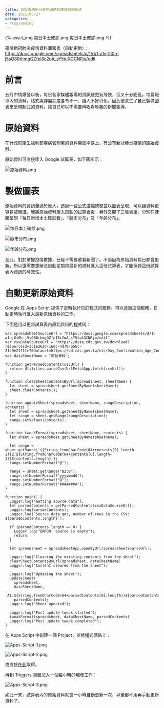 ```yaml
---
title: 自製臺灣新冠肺炎即時疫情資料圖報表
date: 2021-05-27
categories:
- Programming
---
```


{% asset_img 每日本土確診.png 每日本土確診.png %}

臺灣新冠肺炎疫情資料圖報表（自動更新）：https://docs.google.com/spreadsheets/u/1/d/1-a1njGi0h-j5sO80rhmgQZfpI8c2oA_sY5tuXGCNRjo/edit

# 前言

五月中情爆發以後，每日各家媒體報導的資訊雖更新飛快，但又十分紛亂。每篇報導內的資料，格式與詳盡程度各有不一，讓人不好消化。因此便蒙生了自己製做圖表來呈現制式的資料，讓自己可以不需要再收看吵雜的新聞報導。

# 原始資料

在行政院衛生福利部疾病管制署的資料開放平臺上，有公布新冠肺炎疫情的[原始資料](https://data.cdc.gov.tw/dataset/agsdctable-day-19cov)。

原始資料可直接匯入 Google 試算表，如下圖所示：
<!-- more -->
![原始資料.png](原始資料.png)

# 製做圖表

原始資料的資訊量過於龐大，透過一些公式濃縮統整並以圖表呈現，可以讓資料更容易被閱讀。我將原始資料匯入[自製的試算表](https://docs.google.com/spreadsheets/d/1-a1njGi0h-j5sO80rhmgQZfpI8c2oA_sY5tuXGCNRjo/edit?usp=sharing)後，另外又開了三張表單，分別在裡面呈現「每日新增本土確診數」、「縣市分布」及「年齡分布」。

![每日本土確診.png](每日本土確診.png)

![縣市分布.png](縣市分布.png)

![年齡分布.png](年齡分布.png)

至此，對於掌握疫情數據，已經不需要收看新聞了。不過因為原始資料每日都會更新，所以還需要想辦法自動定期將最新的資料匯入這份試算表，才能保持這份試算表內資訊的時效性。

# 自動更新原始資料

Google 在 Apps Script 提供了定時執行自訂程式的服務。可以透過這個服務，自動定時執行匯入最新原始資料的工作。

下面是用以更新試算表內原始資料的程式碼：

```
var spreadsheetSourceUrl = "https://docs.google.com/spreadsheets/d/1-a1njGi0h-j5sO80rhmgQZfpI8c2oA_sY5tuXGCNRjo/edit";
var csvDataSourceUrl = "https://data.cdc.gov.tw/download?resourceid=3c1e263d-16ec-4d70-b56c-21c9e2171fc7&dataurl=https://od.cdc.gov.tw/eic/Day_Confirmation_Age_County_Gender_19CoV.csv";
var dataSheetName = "原始資料";

function getParsedContents(csvUrl) {
  return Utilities.parseCsv(UrlFetchApp.fetch(csvUrl));
}

function clearSheetContentsByUrl(spreadsheet, sheetName) {
  let sheet = spreadsheet.getSheetByName(sheetName);
  sheet.clearContents();
}

function updateSheet(spreadsheet, sheetName, rangeDescription, contents) {
  let sheet = spreadsheet.getSheetByName(sheetName);
  let range = sheet.getRange(rangeDescription);
  range.setValues(contents);
}

function tweakFormat(spreadsheet, sheetName, contents) {
  let sheet = spreadsheet.getSheetByName(sheetName);

  let range = sheet.getRange(`${String.fromCharCode(64+contents[0].length-1)}2:${String.fromCharCode(64+contents[0].length-1)}${contents.length}`);
  range.setNumberFormat("@");

  range = sheet.getRange("B2:B");
  range.setNumberFormat("yyyymmdd");
  range.setNumberFormat("@");
  range.setNumberFormat("########");
}

function main() {
  Logger.log("Getting source data");
  let parsedContents = getParsedContents(csvDataSourceUrl);
  Logger.log(parsedContents);
  Logger.log(`Source data got, number of rows in the CSV: ${parsedContents.length}`);

  if (parsedContents.length == 0) {
    Logger.log("ERROR: source is empty");
    return;
  }

  let spreadsheet = SpreadsheetApp.openByUrl(spreadsheetSourceUrl);

  Logger.log("Clearing the existing contents from the sheet");
  clearSheetContentsByUrl(spreadsheet, dataSheetName)
  Logger.log("Content cleared from the sheet");

  Logger.log("Updating the sheet");
  updateSheet(
    spreadsheet,
    dataSheetName,
    `A1:${String.fromCharCode(64+parsedContents[0].length)}${parsedContents.length}`,
    parsedContents);
  Logger.log("Sheet updated");

  Logger.log("Post update tweak started");
  tweakFormat(spreadsheet, dataSheetName, parsedContents)
  Logger.log("Post update tweak completed");
}
```

在 Apps Script 中創建一個 Project，並將程式碼貼上：

![Apps-Script-1.png](Apps-Script-1.png)

![Apps-Script-2.png](Apps-Script-2.png)

或直接[在此](https://script.google.com/d/1eYtrNIftW9kZPKrEWzA5Sx1ZqydGDz86kHDlnAWyMpKDgmwcyxsBh-f9/edit?usp=sharing)取得。

再到 Triggers 頁籤加入一個每小時的觸發工作：

![Apps-Script-3.png](Apps-Script-3.png)

如此一來，試算表內的原始資料就會一小時自動更新一次，以後都不用再手動更新資料了。
